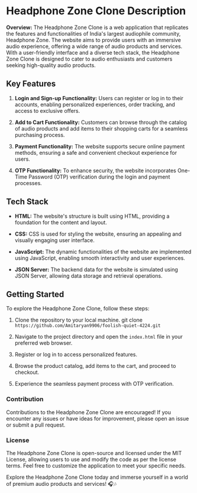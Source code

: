  # Headphone Zone Clone Description

**Overview:**
The Headphone Zone Clone is a web application that replicates the features and functionalities of India's largest audiophile community, Headphone Zone. The website aims to provide users with an immersive audio experience, offering a wide range of audio products and services. With a user-friendly interface and a diverse tech stack, the Headphone Zone Clone is designed to cater to audio enthusiasts and customers seeking high-quality audio products.

## Key Features

1. **Login and Sign-up Functionality:**
   Users can register or log in to their accounts, enabling personalized experiences, order tracking, and access to exclusive offers.

2. **Add to Cart Functionality:**
   Customers can browse through the catalog of audio products and add items to their shopping carts for a seamless purchasing process.

3. **Payment Functionality:**
   The website supports secure online payment methods, ensuring a safe and convenient checkout experience for users.

4. **OTP Functionality:**
   To enhance security, the website incorporates One-Time Password (OTP) verification during the login and payment processes.

## Tech Stack

- **HTML:** The website's structure is built using HTML, providing a foundation for the content and layout.

- **CSS:** CSS is used for styling the website, ensuring an appealing and visually engaging user interface.

- **JavaScript:** The dynamic functionalities of the website are implemented using JavaScript, enabling smooth interactivity and user experiences.

- **JSON Server:** The backend data for the website is simulated using JSON Server, allowing data storage and retrieval operations.

## Getting Started

To explore the Headphone Zone Clone, follow these steps:

1. Clone the repository to your local machine. git clone `https://github.com/Amitaryan9906/foolish-quiet-4224.git`

2. Navigate to the project directory and open the `index.html` file in your preferred web browser.
3. Register or log in to access personalized features.
4. Browse the product catalog, add items to the cart, and proceed to checkout.
5. Experience the seamless payment process with OTP verification.

### Contribution

Contributions to the Headphone Zone Clone are encouraged! If you encounter any issues or have ideas for improvement, please open an issue or submit a pull request.

### License

The Headphone Zone Clone is open-source and licensed under the MIT License, allowing users to use and modify the code as per the license terms. Feel free to customize the application to meet your specific needs.

Explore the Headphone Zone Clone today and immerse yourself in a world of premium audio products and services! 🎧🎶